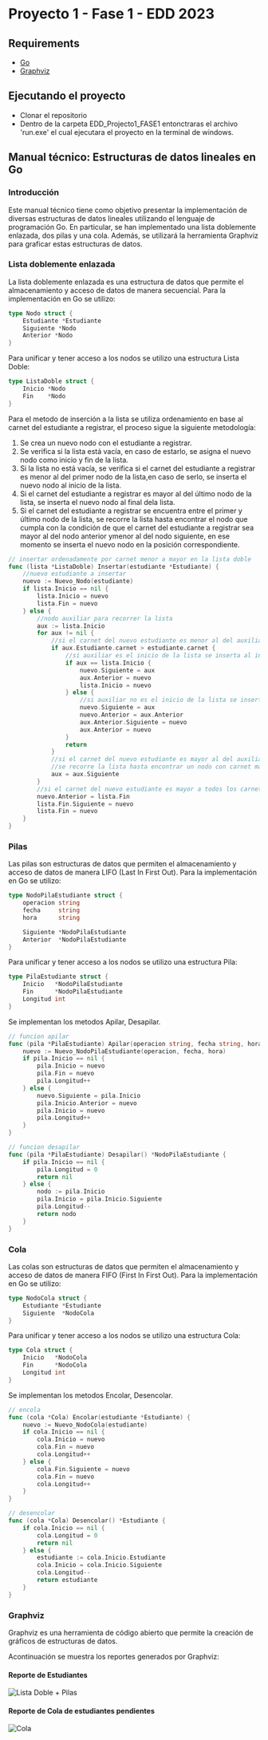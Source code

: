 # Proyecto 1 - Fase 1 - EDD 2023

## Requirements

- [Go](https://golang.org/dl/)
- [Graphviz](https://graphviz.org/download/)

## Ejecutando el proyecto

- Clonar el repositorio
- Dentro de la carpeta EDD_Projecto1_FASE1 entonctraras el archivo 'run.exe' el cual ejecutara el proyecto en la terminal de windows.

## Manual técnico: Estructuras de datos lineales en Go

### Introducción

Este manual técnico tiene como objetivo presentar la implementación de diversas estructuras de datos lineales utilizando el lenguaje de programación Go. En particular, se han implementado una lista doblemente enlazada, dos pilas y una cola. Además, se utilizará la herramienta Graphviz para graficar estas estructuras de datos.

### Lista doblemente enlazada

La lista doblemente enlazada es una estructura de datos que permite el almacenamiento y acceso de datos de manera secuencial. Para la implementación en Go se utilizo:

```go
type Nodo struct {
    Estudiante *Estudiante
    Siguiente *Nodo
    Anterior *Nodo
}
```

Para unificar y tener acceso a los nodos se utilizo una estructura Lista Doble:

```go
type ListaDoble struct {
    Inicio *Nodo
    Fin    *Nodo
}
```

Para el metodo de inserción a la lista se utiliza ordenamiento en base al carnet del estudiante a registrar, el proceso sigue la siguiente metodología:

1. Se crea un nuevo nodo con el estudiante a registrar.
2. Se verifica si la lista está vacía, en caso de estarlo, se asigna el nuevo nodo como inicio y fin de la lista.
3. Si la lista no está vacía, se verifica si el carnet del estudiante a registrar es menor al del primer nodo de la lista,en caso de serlo, se inserta el nuevo nodo al inicio de la lista.
4. Si el carnet del estudiante a registrar es mayor al del último nodo de la lista, se inserta el nuevo nodo al final dela lista.
5. Si el carnet del estudiante a registrar se encuentra entre el primer y último nodo de la lista, se recorre la lista hasta encontrar el nodo que cumpla con la condición de que el carnet del estudiante a registrar sea mayor al del nodo anterior ymenor al del nodo siguiente, en ese momento se inserta el nuevo nodo en la posición correspondiente.

```go
// insertar ordenadamente por carnet menor a mayor en la lista doble
func (lista *ListaDoble) Insertar(estudiante *Estudiante) {
    //nuevo estudiante a insertar
    nuevo := Nuevo_Nodo(estudiante)
    if lista.Inicio == nil {
        lista.Inicio = nuevo
        lista.Fin = nuevo
    } else {
        //nodo auxiliar para recorrer la lista
        aux := lista.Inicio
        for aux != nil {
            //si el carnet del nuevo estudiante es menor al del auxiliar se inserta antes de auxiliar en la lista
            if aux.Estudiante.carnet > estudiante.carnet {
                //si auxiliar es el inicio de la lista se inserta al inicio
                if aux == lista.Inicio {
                    nuevo.Siguiente = aux
                    aux.Anterior = nuevo
                    lista.Inicio = nuevo
                } else {
                    //si auxiliar no es el inicio de la lista se inserta en medio de la lista , actualizando los enlaces de los nodos adyacentes a auxiliar y nuevo
                    nuevo.Siguiente = aux
                    nuevo.Anterior = aux.Anterior
                    aux.Anterior.Siguiente = nuevo
                    aux.Anterior = nuevo
                }
                return
            }
            //si el carnet del nuevo estudiante es mayor al del auxiliar se inserta despues de auxiliar en la lista
            //se recorre la lista hasta encontrar un nodo con carnet mayor al del nuevo estudiante
            aux = aux.Siguiente
        }
        //si el carnet del nuevo estudiante es mayor a todos los carnet de la lista se inserta al final de la lista
        nuevo.Anterior = lista.Fin
        lista.Fin.Siguiente = nuevo
        lista.Fin = nuevo
    }
}
```

### Pilas

Las pilas son estructuras de datos que permiten el almacenamiento y acceso de datos de manera LIFO (Last In First Out). Para la implementación en Go se utilizo:

```go
type NodoPilaEstudiante struct {
    operacion string
    fecha     string
    hora      string

    Siguiente *NodoPilaEstudiante
    Anterior  *NodoPilaEstudiante
}
```

Para unificar y tener acceso a los nodos se utilizo una estructura Pila:

```go
type PilaEstudiante struct {
    Inicio   *NodoPilaEstudiante
    Fin      *NodoPilaEstudiante
    Longitud int
}
```

Se implementan los metodos Apilar, Desapilar.

```go
// funcion apilar
func (pila *PilaEstudiante) Apilar(operacion string, fecha string, hora string) {
    nuevo := Nuevo_NodoPilaEstudiante(operacion, fecha, hora)
    if pila.Inicio == nil {
        pila.Inicio = nuevo
        pila.Fin = nuevo
        pila.Longitud++
    } else {
        nuevo.Siguiente = pila.Inicio
        pila.Inicio.Anterior = nuevo
        pila.Inicio = nuevo
        pila.Longitud++
    }
}
```

```go
// funcion desapilar
func (pila *PilaEstudiante) Desapilar() *NodoPilaEstudiante {
    if pila.Inicio == nil {
        pila.Longitud = 0
        return nil
    } else {
        nodo := pila.Inicio
        pila.Inicio = pila.Inicio.Siguiente
        pila.Longitud--
        return nodo
    }
}
```

### Cola

Las colas son estructuras de datos que permiten el almacenamiento y acceso de datos de manera FIFO (First In First Out). Para la implementación en Go se utilizo:

```go
type NodoCola struct {
    Estudiante *Estudiante
    Siguiente  *NodoCola
}
```

Para unificar y tener acceso a los nodos se utilizo una estructura Cola:

```go
type Cola struct {
    Inicio   *NodoCola
    Fin      *NodoCola
    Longitud int
}
```

Se implementan los metodos Encolar, Desencolar.

```go
// encola
func (cola *Cola) Encolar(estudiante *Estudiante) {
    nuevo := Nuevo_NodoCola(estudiante)
    if cola.Inicio == nil {
        cola.Inicio = nuevo
        cola.Fin = nuevo
        cola.Longitud++
    } else {
        cola.Fin.Siguiente = nuevo
        cola.Fin = nuevo
        cola.Longitud++
    }
}
```

```go
// desencolar
func (cola *Cola) Desencolar() *Estudiante {
    if cola.Inicio == nil {
        cola.Longitud = 0
        return nil
    } else {
        estudiante := cola.Inicio.Estudiante
        cola.Inicio = cola.Inicio.Siguiente
        cola.Longitud--
        return estudiante
    }
}
```

### Graphviz

Graphviz es una herramienta de código abierto que permite la creación de gráficos de estructuras de datos.

Acontinuación se muestra los reportes generados por Graphviz:

#### Reporte de Estudiantes

![Lista Doble + Pilas](https://imgur.com/a/AaSaOAi.png)

#### Reporte de Cola de estudiantes pendientes

![Cola](https://drive.google.com/file/d/14xw3QDqFdz-hxvIZN-h-QMH0TxF-Jfen.png)
